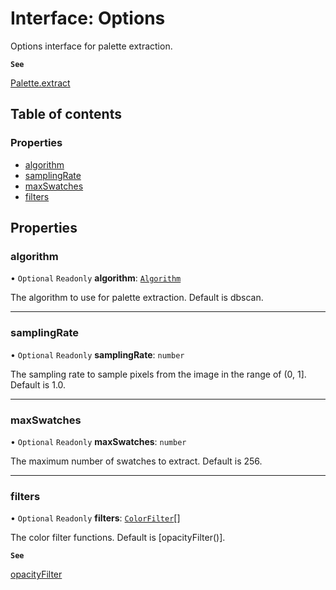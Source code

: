 # Interface: Options

Options interface for palette extraction.

**`See`**

[Palette.extract](../classes/Palette.md#extract)

## Table of contents

### Properties

- [algorithm](Options.md#algorithm)
- [samplingRate](Options.md#samplingrate)
- [maxSwatches](Options.md#maxswatches)
- [filters](Options.md#filters)

## Properties

### algorithm

• `Optional` `Readonly` **algorithm**: [`Algorithm`](../README.md#algorithm)

The algorithm to use for palette extraction. Default is dbscan.

___

### samplingRate

• `Optional` `Readonly` **samplingRate**: `number`

The sampling rate to sample pixels from the image in the range of (0, 1]. Default is 1.0.

___

### maxSwatches

• `Optional` `Readonly` **maxSwatches**: `number`

The maximum number of swatches to extract. Default is 256.

___

### filters

• `Optional` `Readonly` **filters**: [`ColorFilter`](../README.md#colorfilter)[]

The color filter functions. Default is [opacityFilter()].

**`See`**

[opacityFilter](../README.md#opacityfilter)
